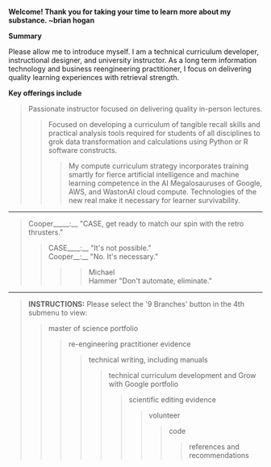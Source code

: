 **Welcome! Thank you for taking your time to learn more about my substance. ~brian hogan**  

**Summary**

Please allow me to introduce myself. I am a technical curriculum developer, instructional designer, and university instructor. As a long term information technology and business reengineering practitioner, I focus on delivering quality learning experiences with retrieval strength. 
 
**Key offerings include**  
> Passionate instructor focused on delivering quality in-person lectures.  
>> Focused on developing a curriculum of tangible recall skills and practical analysis tools required for students of all disciplines to grok data transformation and calculations using Python or R software constructs.  
>>> My compute curriculum strategy incorporates training smartly for fierce artificial intelligence and machine learning competence in the AI Megalosauruses of Google, AWS, and WastonAI cloud compute. Technologies of the new real make it necessary for learner survivability.  

---------
> Cooper_____:__ "CASE, get ready to match our spin with the retro thrusters."    
>> CASE____:__ "It's not possible."  
>> Cooper__:__ "No. It's necessary."  
>>>> Michael  
>>>> Hammer  "Don't automate, eliminate."  

---------
> **INSTRUCTIONS:** Please select the '9 Branches' button in the 4th submenu to view:  
>> master of science portfolio  
>>> re-engineering practitioner evidence  
>>>> technical writing, including manuals  
>>>>> technical curriculum development and Grow with Google portfolio  
>>>>>> scientific editing evidence  
>>>>>>> volunteer    
>>>>>>>> code  
>>>>>>>>> references and recommendations 

